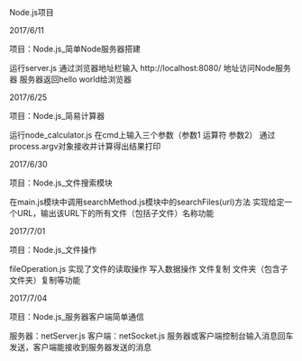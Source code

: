 Node.js项目

2017/6/11

项目：Node.js_简单Node服务器搭建

运行server.js 通过浏览器地址栏输入 http://localhost:8080/ 地址访问Node服务器
服务器返回hello world给浏览器

2017/6/25

项目：Node.js_简易计算器

运行node_calculator.js 在cmd上输入三个参数（参数1 运算符 参数2）
通过process.argv对象接收并计算得出结果打印

2017/6/30

项目：Node.js_文件搜索模块

在main.js模块中调用searchMethod.js模块中的searchFiles(url)方法
实现给定一个URL，输出该URL下的所有文件（包括子文件）名称功能


2017/7/01

项目：Node.js_文件操作

fileOperation.js 
实现了文件的读取操作 写入数据操作 文件复制 文件夹（包含子文件夹）复制等功能


2017/7/04

项目：Node.js_服务器客户端简单通信

服务器：netServer.js 客户端：netSocket.js
服务器或客户端控制台输入消息回车发送，客户端能接收到服务器发送的消息






